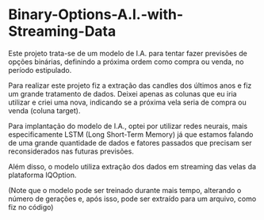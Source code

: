# Binary-Options-A.I.-with-Streaming-Data

Este projeto trata-se de um modelo de I.A. para tentar fazer previsões de opções binárias, definindo a próxima ordem como compra ou venda, no período estipulado.

Para realizar este projeto fiz a extração das candles dos últimos anos e fiz um grande tratamento de dados. Deixei apenas as colunas que eu iria utilizar e criei uma nova, indicando se a próxima vela seria de compra ou venda (coluna target).

Para implantação do modelo de I.A., optei por utilizar redes neurais, mais especificamente LSTM (Long Short-Term Memory) já que estamos falando de uma grande quantidade de dados e fatores passados que precisam ser reconsiderados nas futuras previsões.

Além disso, o modelo utiliza extração dos dados em streaming das velas da plataforma IQOption.

(Note que o modelo pode ser treinado durante mais tempo, alterando o número de gerações e, após isso, pode ser extraído para um arquivo, como fiz no código)
